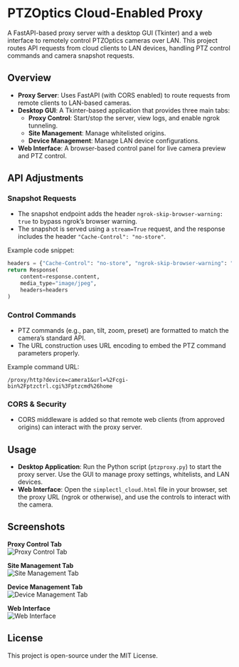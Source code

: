 # PTZOptics Cloud-Enabled Proxy

A FastAPI-based proxy server with a desktop GUI (Tkinter) and a web interface to remotely control PTZOptics cameras over LAN. This project routes API requests from cloud clients to LAN devices, handling PTZ control commands and camera snapshot requests.

## Overview

- **Proxy Server**: Uses FastAPI (with CORS enabled) to route requests from remote clients to LAN-based cameras.
- **Desktop GUI**: A Tkinter-based application that provides three main tabs:
  - **Proxy Control**: Start/stop the server, view logs, and enable ngrok tunneling.
  - **Site Management**: Manage whitelisted origins.
  - **Device Management**: Manage LAN device configurations.
- **Web Interface**: A browser-based control panel for live camera preview and PTZ control.

## API Adjustments

### Snapshot Requests
- The snapshot endpoint adds the header `ngrok-skip-browser-warning: true` to bypass ngrok’s browser warning.
- The snapshot is served using a `stream=True` request, and the response includes the header `"Cache-Control": "no-store"`.

Example code snippet:
```python
headers = {"Cache-Control": "no-store", "ngrok-skip-browser-warning": "true"}
return Response(
    content=response.content,
    media_type="image/jpeg",
    headers=headers
)
```

### Control Commands
- PTZ commands (e.g., pan, tilt, zoom, preset) are formatted to match the camera’s standard API.
- The URL construction uses URL encoding to embed the PTZ command parameters properly.

Example command URL:
```
/proxy/http?device=camera1&url=%2Fcgi-bin%2Fptzctrl.cgi%3Fptzcmd%26home
```

### CORS & Security
- CORS middleware is added so that remote web clients (from approved origins) can interact with the proxy server.

## Usage

- **Desktop Application**: Run the Python script (`ptzproxy.py`) to start the proxy server. Use the GUI to manage proxy settings, whitelists, and LAN devices.
- **Web Interface**: Open the `simplectl_cloud.html` file in your browser, set the proxy URL (ngrok or otherwise), and use the controls to interact with the camera.

## Screenshots

**Proxy Control Tab**  
![Proxy Control Tab](https://github.com/user-attachments/assets/b8ef0c0c-980b-416f-9f72-2ae41d986e25)

**Site Management Tab**  
![Site Management Tab](https://github.com/user-attachments/assets/6087470c-8a69-41d1-a88f-0a5713f24094)

**Device Management Tab**  
![Device Management Tab](https://github.com/user-attachments/assets/e3f3362c-ade7-4c6f-978f-551ea8f9bafc)

**Web Interface**  
![Web Interface](https://github.com/user-attachments/assets/02ebdf02-af98-4928-8047-72c810e25bde)


## License

This project is open-source under the MIT License.
